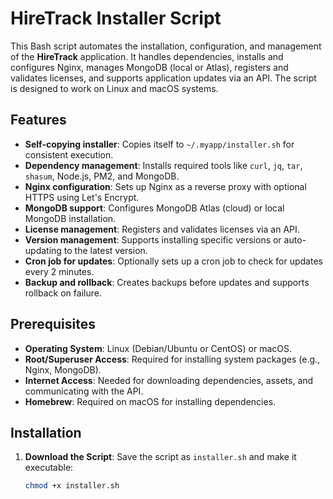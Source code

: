 # HireTrack Installer Script

This Bash script automates the installation, configuration, and management of the **HireTrack** application. It handles dependencies, installs and configures Nginx, manages MongoDB (local or Atlas), registers and validates licenses, and supports application updates via an API. The script is designed to work on Linux and macOS systems.

## Features

- **Self-copying installer**: Copies itself to `~/.myapp/installer.sh` for consistent execution.
- **Dependency management**: Installs required tools like `curl`, `jq`, `tar`, `shasum`, Node.js, PM2, and MongoDB.
- **Nginx configuration**: Sets up Nginx as a reverse proxy with optional HTTPS using Let's Encrypt.
- **MongoDB support**: Configures MongoDB Atlas (cloud) or local MongoDB installation.
- **License management**: Registers and validates licenses via an API.
- **Version management**: Supports installing specific versions or auto-updating to the latest version.
- **Cron job for updates**: Optionally sets up a cron job to check for updates every 2 minutes.
- **Backup and rollback**: Creates backups before updates and supports rollback on failure.

## Prerequisites

- **Operating System**: Linux (Debian/Ubuntu or CentOS) or macOS.
- **Root/Superuser Access**: Required for installing system packages (e.g., Nginx, MongoDB).
- **Internet Access**: Needed for downloading dependencies, assets, and communicating with the API.
- **Homebrew**: Required on macOS for installing dependencies.

## Installation

1. **Download the Script**:
   Save the script as `installer.sh` and make it executable:
   ```bash
   chmod +x installer.sh